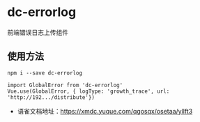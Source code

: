 # dc-errorlog
前端错误日志上传组件
## 使用方法

```
npm i --save dc-errorlog

import GlobalError from 'dc-errorlog'
Vue.use(GlobalError, { logType: 'growth_trace', url: 'http://192.../distribute'})
```
- 语雀文档地址：https://xmdc.yuque.com/qgosqx/osetaa/yllft3